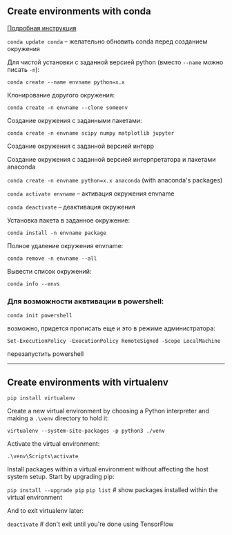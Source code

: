 ## Сreate environments with **conda**

[Подробная инструкция](https://conda.io/projects/conda/en/latest/user-guide/tasks/manage-environments.html#activating-an-environment)

`conda update conda` – желательно обновить conda перед созданием окружения

Для чистой установки c заданной версией python (вместо `--name` можно писать `-n`):

`conda create --name envname python=x.x`

Клонирование доругого окружения:

`conda create -n envname --clone someenv`

Создание окружения с заданными пакетами:

`conda create -n envname scipy numpy matplotlib jupyter`

Создание окружения с заданной версией интерр

Создание окружения с заданной версией интерпретатора и пакетами anaconda

`conda create -n envname python=x.x anaconda`
(with anaconda's packages)

`conda activate envname` – активация окружения envname

`conda deactivate` – деактивация окружения

Установка пакета в заданное окружение:

`conda install -n envname package`

Полное удаление окружения envname:

`conda remove -n envname --all`

Вывести список окружений:

`conda info --envs`


### Для возможности аквтивации в powershell:

`conda init powershell`

возможно, придется прописать еще и это в режиме администратора:

`Set-ExecutionPolicy -ExecutionPolicy RemoteSigned -Scope LocalMachine`

перезапустить powershell

---

## Сreate environments with **virtualenv**

`pip install virtualenv`

Create a new virtual environment by choosing a Python interpreter and making a `.\venv` directory to hold it:

`virtualenv --system-site-packages -p python3 ./venv`

Activate the virtual environment:

`.\venv\Scripts\activate`

Install packages within a virtual environment without affecting the host system setup. Start by upgrading pip:

`pip install --upgrade pip`
`pip list`  # show packages installed within the virtual environment

And to exit virtualenv later:

`deactivate`  # don't exit until you're done using TensorFlow
